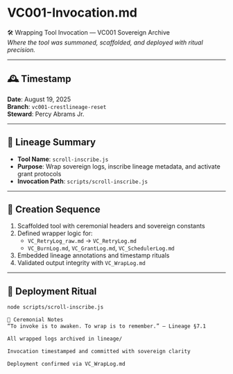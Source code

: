 # VC001-Invocation.md  
🛠️ Wrapping Tool Invocation — VC001 Sovereign Archive  
_Where the tool was summoned, scaffolded, and deployed with ritual precision._

---

## 🕰️ Timestamp  
**Date**: August 19, 2025  
**Branch**: `vc001-crestlineage-reset`  
**Steward**: Percy Abrams Jr.

---

## 🧬 Lineage Summary

- **Tool Name**: `scroll-inscribe.js`
- **Purpose**: Wrap sovereign logs, inscribe lineage metadata, and activate grant protocols
- **Invocation Path**: `scripts/scroll-inscribe.js`

---

## 🔧 Creation Sequence

1. Scaffolded tool with ceremonial headers and sovereign constants
2. Defined wrapper logic for:
   - `VC_RetryLog_raw.md` → `VC_RetryLog.md`
   - `VC_BurnLog.md`, `VC_GrantLog.md`, `VC_SchedulerLog.md`
3. Embedded lineage annotations and timestamp rituals
4. Validated output integrity with `VC_WrapLog.md`

---

## 🚀 Deployment Ritual

```bash
node scripts/scroll-inscribe.js

🧾 Ceremonial Notes
“To invoke is to awaken. To wrap is to remember.” — Lineage §7.1

All wrapped logs archived in lineage/

Invocation timestamped and committed with sovereign clarity

Deployment confirmed via VC_WrapLog.md
